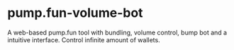 # pump.fun-volume-bot
A web-based pump.fun tool with bundling, volume control, bump bot and a intuitive interface. Control infinite amount of wallets.

